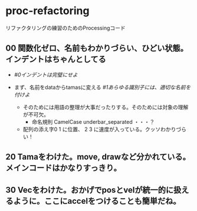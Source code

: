 # proc-refactoring


リファクタリングの練習のためのProcessingコード

## 00 関数化ゼロ、名前もわかりづらい、ひどい状態。インデントはちゃんとしてる 
* *#0インデントは完璧にせよ*  

* まず、名前をdataからtamasに変える  *#1あらゆる識別子には、適切な名前を付けよ*  
    * そのためには用語の整理が大事だったりする。そのためには対象の理解が不可欠。  
        * 命名規則 CamelCase underbar_separated ・・・？  
    * 配列の添え字0 1 に位置、 2 3 に速度が入っている。クッソわかりづらい！  
  
  
  
  
  

## 20 Tamaをわけた。move, drawなど分かれている。メインコードはかなりすっきり。  

## 30 Vecをわけた。おかげでposとvelが統一的に扱えるように。ここにaccelをつけることも簡単だね。  


